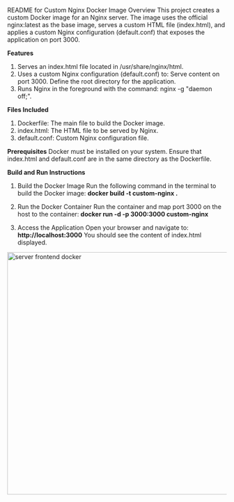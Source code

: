README for Custom Nginx Docker Image
Overview
This project creates a custom Docker image for an Nginx server. 
The image uses the official nginx:latest as the base image, serves a custom HTML file (index.html), and applies a custom Nginx configuration (default.conf) that exposes the application on port 3000.

**Features**
1. Serves an index.html file located in /usr/share/nginx/html.
2. Uses a custom Nginx configuration (default.conf) to:
Serve content on port 3000.
Define the root directory for the application.
3. Runs Nginx in the foreground with the command: nginx -g "daemon off;".

**Files Included**
1. Dockerfile: The main file to build the Docker image.
2. index.html: The HTML file to be served by Nginx.
3. default.conf: Custom Nginx configuration file.

**Prerequisites**
Docker must be installed on your system.
Ensure that index.html and default.conf are in the same directory as the Dockerfile.

**Build and Run Instructions**
1. Build the Docker Image
Run the following command in the terminal to build the Docker image: **docker build -t custom-nginx .**

2. Run the Docker Container
Run the container and map port 3000 on the host to the container: **docker run -d -p 3000:3000 custom-nginx**

3. Access the Application
Open your browser and navigate to: **http://localhost:3000**
You should see the content of index.html displayed.


<img width="557" alt="server frontend docker" src="https://github.com/user-attachments/assets/db7279c9-b490-4d3d-b10f-2f314fe56081" />


